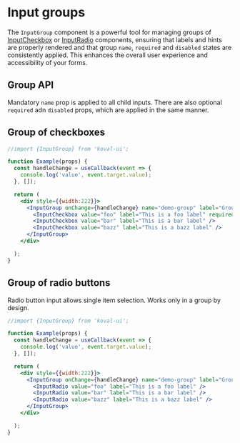 # Input groups

The `InputGroup` component is a powerful tool for managing groups of [InputCheckbox](https://morewings.github.io/koval-ui/?path=/docs/inputs-checkbox--docs) or [InputRadio](https://morewings.github.io/koval-ui/?path=/docs/inputs-radio--docs) components, ensuring that labels and hints are properly rendered and that group `name`, `required` and `disabled` states are consistently applied. This enhances the overall user experience and accessibility of your forms.

## Group API

Mandatory `name` prop is applied to all child inputs. There are also optional `required` adn `disabled` props, which are applied in the same manner.

## Group of checkboxes

```jsx live
//import {InputGroup} from 'koval-ui';

function Example(props) {
  const handleChange = useCallback(event => {
    console.log('value', event.target.value);
  }, []);

  return (
    <div style={{width:222}}>
      <InputGroup onChange={handleChange} name="demo-group" label="Group label" hint="This is hint">
        <InputCheckbox value="foo" label="This is a foo label" required />
        <InputCheckbox value="bar" label="This is a bar label" />
        <InputCheckbox value="bazz" label="This is a bazz label" />
      </InputGroup>
    </div>

  );
}
```

## Group of radio buttons

Radio button input allows single item selection. Works only in a group by design.

```jsx live
//import {InputGroup} from 'koval-ui';

function Example(props) {
  const handleChange = useCallback(event => {
    console.log('value', event.target.value);
  }, []);

  return (
    <div style={{width:222}}>
      <InputGroup onChange={handleChange} name="demo-group" label="Group label" hint="This is hint">
        <InputRadio value="foo" label="This is a foo label" />
        <InputRadio value="bar" label="This is a bar label" />
        <InputRadio value="bazz" label="This is a bazz label" />
      </InputGroup>
    </div>

  );
}
```
